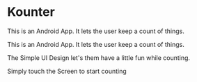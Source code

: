 # Kounter
This is an Android App. It lets the user keep a count of things. 

This is an Android App. It lets the user keep a count of things. 

The Simple UI Design let's them have a little fun while counting.

Simply touch the Screen to start counting
